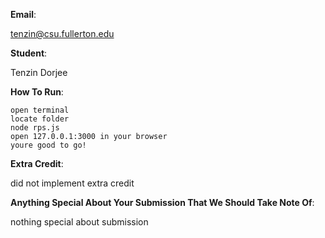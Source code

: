 **Email**:

tenzin@csu.fullerton.edu 

**Student**:

Tenzin Dorjee 

**How To Run**:
```
open terminal 
locate folder
node rps.js
open 127.0.0.1:3000 in your browser
youre good to go!
```
**Extra Credit**:

did not implement extra credit

**Anything Special About Your Submission That We Should Take Note Of**:

nothing special about submission
